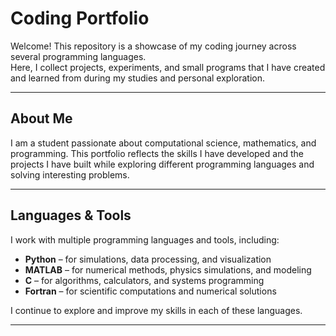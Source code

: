 # Coding Portfolio

Welcome! This repository is a showcase of my coding journey across several programming languages. <br>
Here, I collect projects, experiments, and small programs that I have created and learned from during my studies and personal exploration.

---

## About Me

I am a student passionate about computational science, mathematics, and programming. 
This portfolio reflects the skills I have developed and the projects I have built while exploring different programming languages and solving interesting problems.

---

## Languages & Tools

I work with multiple programming languages and tools, including:

- **Python** – for simulations, data processing, and visualization  
- **MATLAB** – for numerical methods, physics simulations, and modeling  
- **C** – for algorithms, calculators, and systems programming  
- **Fortran** – for scientific computations and numerical solutions  

I continue to explore and improve my skills in each of these languages.

---
